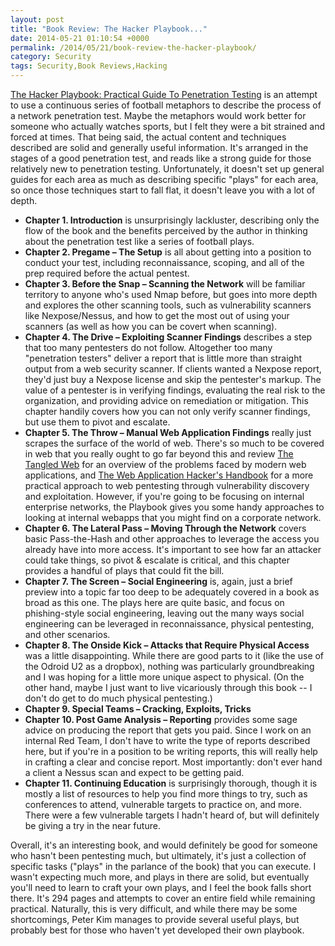 ```yaml
---
layout: post
title: "Book Review: The Hacker Playbook..."
date: 2014-05-21 01:10:54 +0000
permalink: /2014/05/21/book-review-the-hacker-playbook/
category: Security
tags: Security,Book Reviews,Hacking
---
```

[The Hacker Playbook: Practical Guide To Penetration Testing](http://www.amazon.com/gp/product/1494932636/ref=as_li_tl?ie=UTF8&camp=1789&creative=390957&creativeASIN=1494932636&linkCode=as2&tag=systemovecom-20) is an attempt to use a continuous series of football metaphors to describe the process of a network penetration test. Maybe the metaphors would work better for someone who actually watches sports, but I felt they were a bit strained and forced at times.  That being said, the actual content and techniques described are solid and generally useful information.  It's arranged in the stages of a good penetration test, and reads like a strong guide for those relatively new to penetration testing.  Unfortunately, it doesn't set up general guides for each area as much as describing specific "plays" for each area, so once those techniques start to fall flat, it doesn't leave you with a lot of depth.

- **Chapter 1. Introduction** is unsurprisingly lackluster, describing only the flow of the book and the benefits perceived by the author in thinking about the penetration test like a series of football plays.
- **Chapter 2. Pregame – The Setup** is all about getting into a position to conduct your test, including reconnaissance, scoping, and all of the prep required before the actual pentest.
- **Chapter 3. Before the Snap – Scanning the Network** will be familiar territory to anyone who's used Nmap before, but goes into more depth and explores the other scanning tools, such as vulnerability scanners like Nexpose/Nessus, and how to get the most out of using your scanners (as well as how you can be covert when scanning).
- **Chapter 4. The Drive – Exploiting Scanner Findings** describes a step that too many pentesters do not follow.  Altogether too many "penetration testers" deliver a report that is little more than straight output from a web security scanner.  If clients wanted a Nexpose report, they'd just buy a Nexpose license and skip the pentester's markup.  The value of a pentester is in verifying findings, evaluating the real risk to the organization, and providing advice on remediation or mitigation.  This chapter handily covers how you can not only verify scanner findings, but use them to pivot and escalate.
- **Chapter 5. The Throw – Manual Web Application Findings** really just scrapes the surface of the world of web.  There's so much to be covered in web that you really ought to go far beyond this and review [The Tangled Web](http://www.amazon.com/gp/product/1593273886/ref=as_li_tl?ie=UTF8&camp=1789&creative=390957&creativeASIN=1593273886&linkCode=as2&tag=systemovecom-20&linkId=BQDMHIUMZKEW4LRE) for an overview of the problems faced by modern web applications, and [The Web Application Hacker's Handbook](http://www.amazon.com/gp/product/1118026470/ref=as_li_tl?ie=UTF8&camp=1789&creative=390957&creativeASIN=1118026470&linkCode=as2&tag=systemovecom-20&linkId=M3HANT5NERSCRZY2) for a more practical approach to web pentesting through vulnerability discovery and exploitation.  However, if you're going to be focusing on internal enterprise networks, the Playbook gives you some handy approaches to looking at internal webapps that you might find on a corporate network.
- **Chapter 6. The Lateral Pass – Moving Through the Network** covers basic Pass-the-Hash and other approaches to leverage the access you already have into more access.  It's important to see how far an attacker could take things, so pivot & escalate is critical, and this chapter provides a handful of plays that could fit the bill.
- **Chapter 7. The Screen – Social Engineering** is, again, just a brief preview into a topic far too deep to be adequately covered in a book as broad as this one.  The plays here are quite basic, and focus on phishing-style social engineering, leaving out the many ways social engineering can be leveraged in reconnaissance, physical pentesting, and other scenarios. 
- **Chapter 8. The Onside Kick – Attacks that Require Physical Access** was a little disappointing.  While there are good parts to it (like the use of the Odroid U2 as a dropbox), nothing was particularly groundbreaking and I was hoping for a little more unique aspect to physical.  (On the other hand, maybe I just want to live vicariously through this book -- I don't do get to do much physical pentesting.)
- **Chapter 9. Special Teams – Cracking, Exploits, Tricks**
- **Chapter 10. Post Game Analysis – Reporting** provides some sage advice on producing the report that gets you paid.  Since I work on an internal Red Team, I don't have to write the type of reports described here, but if you're in a position to be writing reports, this will really help in crafting a clear and concise report.  Most importantly: don't ever hand a client a Nessus scan and expect to be getting paid.
- **Chapter 11. Continuing Education** is surprisingly thorough, though it is mostly a list of resources to help you find more things to try, such as conferences to attend, vulnerable targets to practice on, and more.  There were a few vulnerable targets I hadn't heard of, but will definitely be giving a try in the near future.

Overall, it's an interesting book, and would definitely be good for someone who hasn't been pentesting much, but ultimately, it's just a collection of specific tasks ("plays" in the parlance of the book) that you can execute.  I wasn't expecting much more, and plays in there are solid, but eventually you'll need to learn to craft your own plays, and I feel the book falls short there.  It's 294 pages and attempts to cover an entire field while remaining practical.  Naturally, this is very difficult, and while there may be some shortcomings, Peter Kim manages to provide several useful plays, but probably best for those who haven't yet developed their own playbook.
